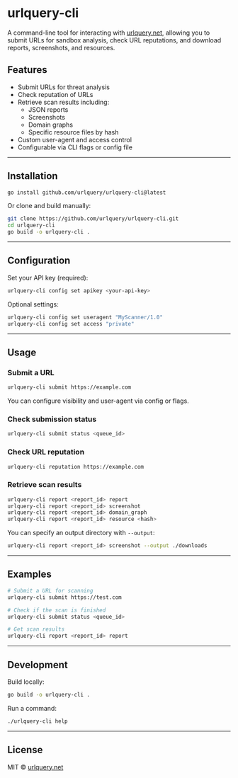 # urlquery-cli

A command-line tool for interacting with [urlquery.net](https://urlquery.net), allowing you to submit URLs for sandbox analysis, check URL reputations, and download reports, screenshots, and resources.

## Features

- Submit URLs for threat analysis
- Check reputation of URLs
- Retrieve scan results including:
  - JSON reports
  - Screenshots
  - Domain graphs
  - Specific resource files by hash
- Custom user-agent and access control
- Configurable via CLI flags or config file

---

## Installation

```bash
go install github.com/urlquery/urlquery-cli@latest
```

Or clone and build manually:

```bash
git clone https://github.com/urlquery/urlquery-cli.git
cd urlquery-cli
go build -o urlquery-cli .
```

---

## Configuration

Set your API key (required):

```bash
urlquery-cli config set apikey <your-api-key>
```

Optional settings:

```bash
urlquery-cli config set useragent "MyScanner/1.0"
urlquery-cli config set access "private"
```

---

## Usage

### Submit a URL

```bash
urlquery-cli submit https://example.com
```

You can configure visibility and user-agent via config or flags.

### Check submission status

```bash
urlquery-cli submit status <queue_id>
```

### Check URL reputation

```bash
urlquery-cli reputation https://example.com
```

### Retrieve scan results

```bash
urlquery-cli report <report_id> report
urlquery-cli report <report_id> screenshot
urlquery-cli report <report_id> domain_graph
urlquery-cli report <report_id> resource <hash>
```

You can specify an output directory with `--output`:

```bash
urlquery-cli report <report_id> screenshot --output ./downloads
```

---

## Examples

```bash
# Submit a URL for scanning
urlquery-cli submit https://test.com

# Check if the scan is finished
urlquery-cli submit status <queue_id>

# Get scan results
urlquery-cli report <report_id> report
```

---

## Development

Build locally:

```bash
go build -o urlquery-cli .
```

Run a command:

```bash
./urlquery-cli help
```

---

## License

MIT © [urlquery.net](https://urlquery.net)
